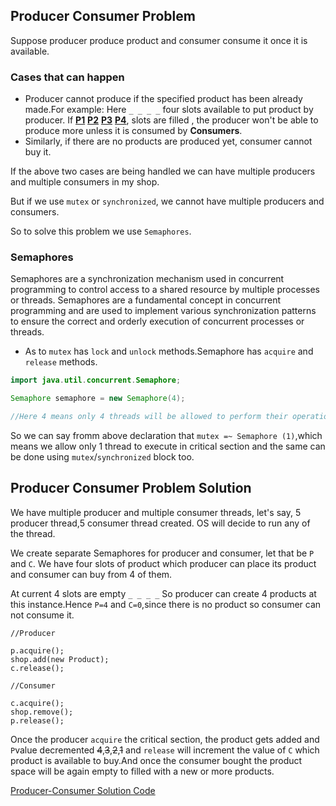 ## Producer Consumer Problem
Suppose producer produce product and consumer consume it once it is available.

### Cases that can happen
- Producer cannot produce if the specified product has been already made.For example: Here `_ _ _ _` four slots
available to put product by producer. If <u>**P1**</u> <u>**P2**</u> <u>**P3**</u> <u>**P4**</u>, slots are filled ,
the producer won't be able to produce more unless it is consumed by **Consumers**.
- Similarly, if there are no products are produced yet, consumer cannot buy it.

If the above two cases are being handled we can have multiple producers and multiple consumers in my shop.

But if we use `mutex` or `synchronized`, we cannot have multiple producers and consumers.

So to solve this problem we use `Semaphores`.

### Semaphores

Semaphores are a synchronization mechanism used in concurrent programming to control access to a shared resource by
multiple processes or threads.
Semaphores are a fundamental concept in concurrent programming and are used to implement various synchronization
patterns to ensure the correct and orderly execution of concurrent processes or threads.

- As to `mutex` has `lock` and `unlock` methods.Semaphore has `acquire` and `release` methods.

````java
import java.util.concurrent.Semaphore;

Semaphore semaphore = new Semaphore(4);

//Here 4 means only 4 threads will be allowed to perform their operations synchronously.
````
So we can say fromm above declaration that `mutex =~ Semaphore (1)`,which means we allow only 1 thread to execute in
critical section and the same can be done using `mutex`/`synchronized` block too.

## Producer Consumer Problem Solution

We have multiple producer and multiple consumer threads, let's say, 5 producer thread,5 consumer thread created. OS will
decide to run any of the thread.

We create separate Semaphores for producer and consumer, let that be `P` and `C`. We have four slots of product which
producer can place its product and consumer can buy from 4 of them.

At current 4 slots are empty `_ _ _ _`
So producer can create 4 products at this instance.Hence `P=4` and `C=0`,since there is no product so consumer can not
consume it.

```
//Producer

p.acquire();
shop.add(new Product);
c.release();

//Consumer

c.acquire();
shop.remove();
p.release();

```
Once the producer `acquire` the critical section, the product gets added and `P`value decremented ~~4~~,~~3~~,~~2~~,~~1~~
and `release` will increment the value of `C` which product is available to buy.And once the consumer bought the product
space will be again empty to filled with a new or more products.

[Producer-Consumer Solution Code](../../code/ProducerConsumerSolution)
